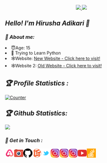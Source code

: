 <!-- Github README -->
<p align="center"><a href="https://github.com/hirusha-adi">
<img height="165" src="https://github-readme-stats.vercel.app/api?username=hirusha-adi&show_icons=true&include_all_commits=true&theme=react&cache_seconds=3200&hide_border=true"> 
</a>
 <a href="https://github.com/hirusha-adi">
<img src="https://github-readme-stats.vercel.app/api/top-langs/?username=hirusha-adi&layout=compact&theme=react&hide_border=true" />
</a></p>


<h2><b><i>Hello! I'm Hirusha Adikari 👋</i></b></h2>
<!-- <b><i>💻 Just an Average Kid interested on Computers </i></b> -->

<h3><b><i>🤠 About me: </i></b></h3>
<li>😇Age: 15</li>
<li>🐍 Trying to Learn Python</li>
<!-- <li>😇Aim: Become a Software Engineer + Network Engineer </li>  -->
<li>🕸Website: <a href="https://hirusha-adi.github.io/hirusha/index.html" target="blank">New Website - Click here to visit!</a></li>
<li>🕸Website 2: <a href="https://hirusha-adi.github.io/hirusha/old.html" target="blank">Old Website - Click here to visit!</a></li>

<h2><b><i>🏆 Profile Statistics : </i></b></h2>
<a href="https://github.com/hirusha-adi"><img height="25" title="Counter" src="https://komarev.com/ghpvc/?username=hirusha-adi&color=blueviolet&style=flat-square"></a>

<h2><b><i>🏆 Github Statistics: </i></b></h2>
<a href="https://github.com/hirusha-adi"><img width=550 src="https://github-profile-trophy.vercel.app/?username=hirusha-adi&theme=dracula&no-frame=true&title=Followers,Stars,Commit,Repository,Issues"/></a>

<h3><b><i>📡 Get in Touch :</i></b></h3>
<a href="http://hirusha.tk/"><img align="left" title="AllMyLinks" alt="AllMyLinks" width="30px" src="assets/allmylinks.png" /></a>
<a href="http://hirusha.cf/"><img align="left" title="PhotographyWebsite" alt="PhotographyWebsite" width="30px" src="assets/hirushacf.png" /></a>
<a href="https://github.com/hirusha-adi"><img align="left" title="Github" alt="Github" width="30px" src="assets/github.png" /></a>
<a href="https://linustechtips.com/profile/740842-hirushaadikari/"><img align="left" title="LinusTechTips" alt="LinusTechTips" width="30px" src="assets/ltt.png" /></a>
<a href="https://twitter.com/hirusha_adikari"><img align="left" title="Twitter" alt="Twitter" width="30px" src="assets/twitter.png" /></a>
<a href="https://www.instagram.com/hirusha.adikari/"><img align="left" title="Instagram" alt="Instagram" width="30px" src="assets/instagram.png" /></a>
<a href="https://www.instagram.com/hirusha.adikari.dev/"><img align="left" title="Instagram" alt="Instagram" width="30px" src="assets/instagram.png" /></a>
<a href="https://www.instagram.com/hirusha.adikari.photography/"><img align="left" title="Instagram" alt="Instagram" width="30px" src="assets/instagram.png" /></a>
<a href="https://www.youtube.com/channel/UC6rhQaniYiHId_x7HsHbX_A"><img align="left" title="YouTube" alt="YouTube" width="30px" src="assets/youtube.png" /></a>
<a href="https://stackoverflow.com/users/14819138/hirusha-adikari"><img align="left" title="StackOverflow" alt="StackOverflow" width="30px" src="assets/stackoverflow.png" /></a>
